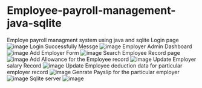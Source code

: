 # Employee-payroll-management-java-sqlite
Employe payroll managment system using java and sqlite 
Login page 
![image](https://user-images.githubusercontent.com/36411169/215328289-412a55d9-7106-4f59-8380-c58b0470d032.png)
Login Successfully Messge
![image](https://user-images.githubusercontent.com/36411169/215328397-9a00d3a4-f1df-48b1-a881-b7b006a74a64.png)
Employer Admin Dashboard 
![image](https://user-images.githubusercontent.com/36411169/215328458-ad8ba726-52ab-49e3-93d3-3be2e2ddfd9f.png)
Add Employer Form 
![image](https://user-images.githubusercontent.com/36411169/215328485-328d4375-18d3-4363-8627-9bc608591cf2.png)
Search Employee Record page 
![image](https://user-images.githubusercontent.com/36411169/215328506-57a4a41d-5753-4647-b0d2-e960d469c917.png)
Add Allowance for the Employee record 
![image](https://user-images.githubusercontent.com/36411169/215328523-a6496acb-bd14-42aa-a3d4-325ff5c29581.png)
Update Employer salary Record 
![image](https://user-images.githubusercontent.com/36411169/215328552-0ac65272-d49c-4eb9-be54-65dbc7d115b3.png)
Update Employee deduction data for particular employer record 
![image](https://user-images.githubusercontent.com/36411169/215328591-d5b03217-b27b-46ae-b688-7463e235a5ae.png)
Genrate Payslip for the particular employer 
![image](https://user-images.githubusercontent.com/36411169/215328615-f8a2534d-962e-4c57-8592-c5d49d387fbc.png)
Sqlite server 
![image](https://user-images.githubusercontent.com/36411169/215328671-012c878d-4c23-4cb2-a1b1-ed08a43eed73.png)
